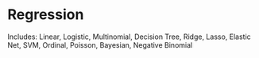 # Regression
Includes: Linear, Logistic, Multinomial, Decision Tree, Ridge, Lasso, Elastic Net, SVM, Ordinal, Poisson, Bayesian, Negative Binomial
